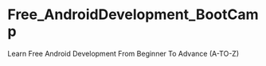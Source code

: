 # Free_AndroidDevelopment_BootCamp
Learn Free Android Development From Beginner To Advance (A-TO-Z) 
